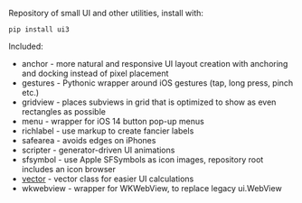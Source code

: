 Repository of small UI and other utilities, install with:

    pip install ui3

Included:

- anchor - more natural and responsive UI layout creation with anchoring and docking instead of pixel placement
- gestures - Pythonic wrapper around iOS gestures (tap, long press, pinch etc.)
- gridview - places subviews in grid that is optimized to show as even rectangles as possible
- menu - wrapper for iOS 14 button pop-up menus
- richlabel - use markup to create fancier labels
- safearea - avoids edges on iPhones
- scripter - generator-driven UI animations
- sfsymbol - use Apple SFSymbols as icon images, repository root includes an icon browser
- [vector](docs/vector.md) - vector class for easier UI calculations
- wkwebview - wrapper for WKWebView, to replace legacy ui.WebView
